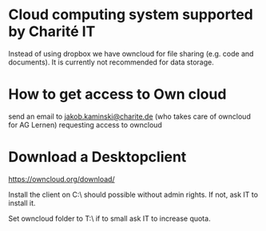 # Cloud computing system supported by Charité IT

Instead of using dropbox we have owncloud for file sharing (e.g. code and documents). It is currently not recommended for data storage.  

# How to get access to Own cloud

send an email to jakob.kaminski@charite.de (who takes care of owncloud for AG Lernen) requesting access to owncloud

# Download a Desktopclient

https://owncloud.org/download/

Install the client on C:\ should possible without admin rights. If not, ask IT to install it.

Set owncloud folder to T:\ if to small ask IT to increase quota.

